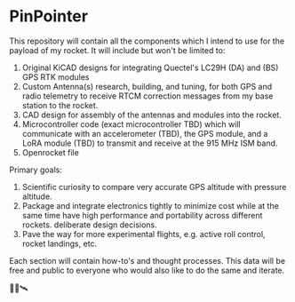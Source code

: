 # PinPointer

This repository will contain all the components which I intend to use for the payload of my rocket. It will include but won't be limited to:

1) Original KiCAD designs for integrating Quectel's LC29H (DA) and (BS) GPS RTK modules
2) Custom Antenna(s) research, building, and tuning, for both GPS and radio telemetry to receive RTCM correction messages from my base station to the rocket.
3) CAD design for assembly of the antennas and modules into the rocket.
4) Microcontroller code (exact microcontroller TBD) which will communicate with an accelerometer (TBD), the GPS module, and a LoRA module (TBD) to transmit and receive at the 915 MHz ISM band.
5) Openrocket file

Primary goals:
1) Scientific curiosity to compare very accurate GPS altitude with pressure altitude.
2) Package and integrate electronics tightly to minimize cost while at the same time have high performance and portability across different rockets. deliberate design decisions.
3) Pave the way for more experimental flights, e.g. active roll control, rocket landings, etc.

Each section will contain how-to's and thought processes. This data will be free and public to everyone who would also like to do the same and iterate.

🚀📡🛰️
